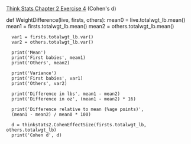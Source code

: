 [Think Stats Chapter 2 Exercise 4](http://greenteapress.com/thinkstats2/html/thinkstats2003.html#toc24) (Cohen's d)

def WeightDifference(live, firsts, others):
      mean0 = live.totalwgt_lb.mean()
      mean1 = firsts.totalwgt_lb.mean()
      mean2 = others.totalwgt_lb.mean()

      var1 = firsts.totalwgt_lb.var()
      var2 = others.totalwgt_lb.var()

      print('Mean')
      print('First babies', mean1)
      print('Others', mean2)

      print('Variance')
      print('First babies', var1)
      print('Others', var2)

      print('Difference in lbs', mean1 - mean2)
      print('Difference in oz', (mean1 - mean2) * 16)

      print('Difference relative to mean (%age points)', 
      (mean1 - mean2) / mean0 * 100)

      d = thinkstats2.CohenEffectSize(firsts.totalwgt_lb, others.totalwgt_lb)
      print('Cohen d', d)
